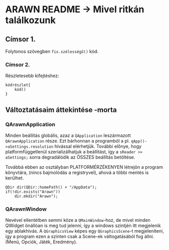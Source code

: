 ARAWN README -> Mivel ritkán találkozunk
========================================

Címsor 1.
---------

Folytonos szövegben `fix.szélességű()` kód.

### Címsor 2.

Részletesebb kifejtéshez:

    kódrészlet{
        kód()
    }

Változtatásaim áttekintése -morta
---------------------------------

### QArawnApplication

Minden beállítás globális, azaz a `QApplication` leszármazott
`QArawnApplication` része. Ezt bárhonnan a programból a pl.
`qApp()->aSettings.resolution` hívással elérhetjük. További előnye, hogy
platformfüggetlenül szerializálhatjuk a beállítást, így a
`sReader >> aSettings;` sorra degradálódik az ÖSSZES beállítás betöltése.

Továbbá ebben az osztályban PLATFORMÉRZÉKENYEN létrejön a program könyvtára,
(nincs bajmolódás a registryvel), ahová a többi mentés is kerülhet.

    QDir dir(QDir::homePath() + "/AppData");
    if(!dir.exists("Arawn"))
        dir.mkdir("Arawn");

### QArawnWindow

Nevével ellentétben semmi köze a `QMainWindow`-hoz, de mivel minden QWidget
önállóan is meg tud jelenni, így a windows szintjén itt megjelenik egy
ablakhívás. A `QGraphicsView` képes egy `QGraphicsScene`-t megjeleníteni, így
a program ezen a szinten csak a Scene-ek váltogatásából fog állni. (Menü, Opciók, Játék, Eredmény).


